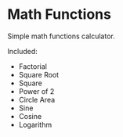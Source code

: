 # Math Functions
Simple math functions calculator.

Included:
 * Factorial
 * Square Root
 * Square
 * Power of 2
 * Circle Area
 * Sine
 * Cosine
 * Logarithm

